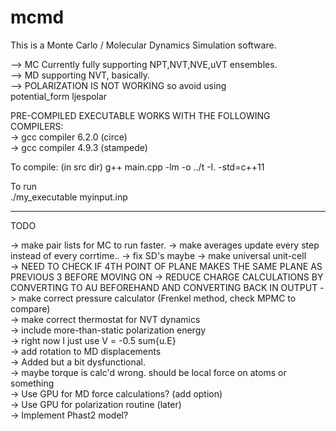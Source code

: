 # mcmd
This is a Monte Carlo / Molecular Dynamics Simulation software.

--> MC Currently fully supporting NPT,NVT,NVE,uVT ensembles.  
--> MD supporting NVT, basically.  
--> POLARIZATION IS NOT WORKING so avoid using  
    potential_form   ljespolar  

PRE-COMPILED EXECUTABLE WORKS WITH THE FOLLOWING COMPILERS:  
    -> gcc compiler 6.2.0 (circe)  
    -> gcc compiler 4.9.3 (stampede)  

To compile:  (in src dir)
g++ main.cpp -lm -o ../t -I. -std=c++11  

To run  
./my_executable myinput.inp  
  
------------------------------------------
  
TODO

-> make pair lists for MC to run faster. 
-> make averages update every step instead of every corrtime..
    -> fix SD's maybe
-> make universal unit-cell  
    -> NEED TO CHECK IF 4TH POINT OF PLANE MAKES THE SAME PLANE AS PREVIOUS 3 BEFORE MOVING ON
-> REDUCE CHARGE CALCULATIONS BY CONVERTING TO AU BEFOREHAND AND CONVERTING BACK IN OUTPUT
-> make correct pressure calculator (Frenkel method, check MPMC to compare)  
-> make correct thermostat for NVT dynamics  
-> include more-than-static polarization energy  
	-> right now I just use V = -0.5 sum{u.E}  
-> add rotation to MD displacements  
    -> Added but a bit dysfunctional.   
    -> maybe torque is calc'd wrong. should be local force on atoms or something  
-> Use GPU for MD force calculations? (add option)  
    -> Use GPU for polarization routine (later)  
-> Implement Phast2 model?  
